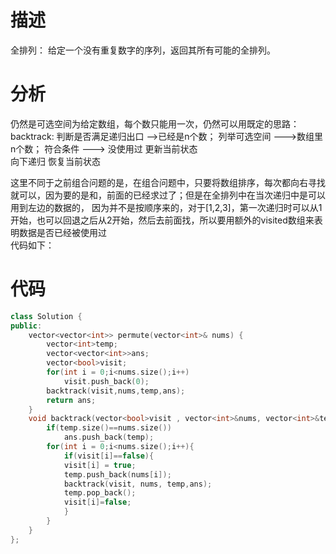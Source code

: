 # 描述
全排列：
给定一个没有重复数字的序列，返回其所有可能的全排列。
# 分析
仍然是可选空间为给定数组，每个数只能用一次，仍然可以用既定的思路：
backtrack:
   判断是否满足递归出口 -->已经是n个数；
   列举可选空间  --->数组里n个数；
      符合条件  ---> 没使用过
      更新当前状态  
      向下递归
      恢复当前状态

这里不同于之前组合问题的是，在组合问题中，只要将数组排序，每次都向右寻找就可以，因为要的是和，前面的已经求过了；但是在全排列中在当次递归中是可以用到左边的数据的，
因为并不是按顺序来的，对于[1,2,3]，第一次递归时可以从1开始，也可以回退之后从2开始，然后去前面找，所以要用额外的visited数组来表明数据是否已经被使用过  
代码如下：  
# 代码
```cpp
class Solution {
public:
    vector<vector<int>> permute(vector<int>& nums) {
        vector<int>temp;
        vector<vector<int>>ans;
        vector<bool>visit;
        for(int i = 0;i<nums.size();i++)
            visit.push_back(0);
        backtrack(visit,nums,temp,ans);
        return ans;
    }
    void backtrack(vector<bool>visit , vector<int>&nums, vector<int>&temp,vector<vector<int>>&ans){
        if(temp.size()==nums.size())
            ans.push_back(temp);
        for(int i = 0;i<nums.size();i++){
            if(visit[i]==false){
            visit[i] = true;
            temp.push_back(nums[i]);
            backtrack(visit, nums, temp,ans);
            temp.pop_back();
            visit[i]=false;
            }
        }
    }
};
```
